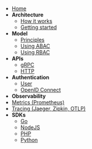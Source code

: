 <!-- docs/_sidebar.md -->

* [Home](/)
* **Architecture**
  * [How it works](architecture/howitworks.md)
  * [Getting started](architecture/getting-started.md)
* **Model**
  * [Principles](model/principles.md)
  * [Using ABAC](model/abac.md)
  * [Using RBAC](model/rbac.md)
* **APIs**
  * [gRPC](api/grpc.md)
  * [HTTP](api/http.md)
* **Authentication**
  * [User](authentication/user.md)
  * [OpenID Connect](authentication/oauth.md)
* **Observability**
* [Metrics (Prometheus)](observability/metrics.md)
* [Tracing (Jaeger, Zipkin, OTLP)](observability/tracing.md)
* **SDKs**
  * [Go](https://github.com/eko/authz/tree/master/sdk)
  * [NodeJS](https://github.com/eko/authz-nodejs-sdk)
  * [PHP](https://github.com/eko/authz-php-sdk)
  * [Python](https://github.com/eko/authz-python-sdk)